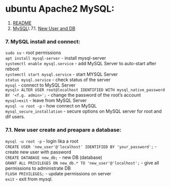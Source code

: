 # ubuntu Apache2 MySQL:
 1. [README](README.md)
 7. [MySQL](#mysql)\ 
 7.1. [New User and DB](#user)

### 7. MySQL install and connect: <a name="mysql"></a>
```sudo su``` - root permissions\
```apt install mysql-server``` - install mysql-server\
```systemctl enable mysql.service``` - add MySQL Server to auto-start after reboot\
```systemctl start mysql.service``` - start MYSQL Server\
```status mysql.service``` - check status of the server\
```mysql``` - connect to MySQL Server\
```mysql> ALTER USER root@localhost IDENTIFIED WITH mysql_native_password BY '<f.g. admin>';``` - change the password of the root’s account\
```mysql>exit``` - leave from MySQL Server\
```mysql -u root -p``` - how connect on MySQL\
```mysql_secure_installation``` - secure options on MySQL server for root and dif users.

### 7.1. New user create and preapare a database: <a name="user"></a>
```mysql -u root -p``` - login lika a root\
```CREATE USER 'new_user'@'localhost' IDENTIFIED BY 'your_password';``` - create new user with password\
```CREATE DATABASE new_db;``` - new DB (database)\
```GRANT ALL PRIVILEGES ON new_db.* TO 'new_user'@'localhost';``` - give all permissions to administrate DB\
```FLUSH PRIVILEGES;``` - update permissions on server\
```exit``` - exit from mysql.
